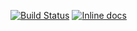 [![Build Status](https://travis-ci.org/gdotdesign/fron-ui.svg?branch=master)](https://travis-ci.org/gdotdesign/fron-ui)
[![Inline docs](http://inch-ci.org/github/gdotdesign/fron-ui.svg?branch=master)](http://inch-ci.org/github/gdotdesign/fron-ui)
